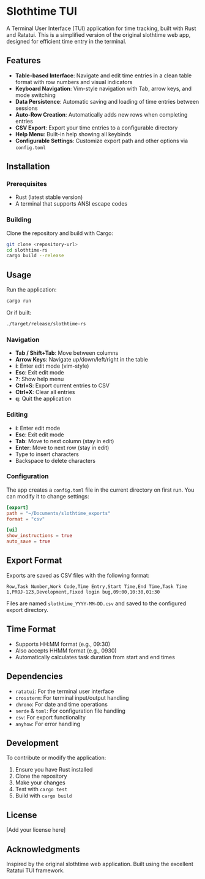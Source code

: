 # Slothtime TUI

A Terminal User Interface (TUI) application for time tracking, built with Rust and Ratatui. This is a simplified version of the original slothtime web app, designed for efficient time entry in the terminal.

## Features

- **Table-based Interface**: Navigate and edit time entries in a clean table format with row numbers and visual indicators
- **Keyboard Navigation**: Vim-style navigation with Tab, arrow keys, and mode switching
- **Data Persistence**: Automatic saving and loading of time entries between sessions
- **Auto-Row Creation**: Automatically adds new rows when completing entries
- **CSV Export**: Export your time entries to a configurable directory
- **Help Menu**: Built-in help showing all keybinds
- **Configurable Settings**: Customize export path and other options via `config.toml`

## Installation

### Prerequisites

- Rust (latest stable version)
- A terminal that supports ANSI escape codes

### Building

Clone the repository and build with Cargo:

```bash
git clone <repository-url>
cd slothtime-rs
cargo build --release
```

## Usage

Run the application:

```bash
cargo run
```

Or if built:

```bash
./target/release/slothtime-rs
```

### Navigation

- **Tab / Shift+Tab**: Move between columns
- **Arrow Keys**: Navigate up/down/left/right in the table
- **i**: Enter edit mode (vim-style)
- **Esc**: Exit edit mode
- **?**: Show help menu
- **Ctrl+S**: Export current entries to CSV
- **Ctrl+X**: Clear all entries
- **q**: Quit the application

### Editing

- **i**: Enter edit mode
- **Esc**: Exit edit mode
- **Tab**: Move to next column (stay in edit)
- **Enter**: Move to next row (stay in edit)
- Type to insert characters
- Backspace to delete characters

### Configuration

The app creates a `config.toml` file in the current directory on first run. You can modify it to change settings:

```toml
[export]
path = "~/Documents/slothtime_exports"
format = "csv"

[ui]
show_instructions = true
auto_save = true
```

## Export Format

Exports are saved as CSV files with the following format:

```csv
Row,Task Number,Work Code,Time Entry,Start Time,End Time,Task Time
1,PROJ-123,Development,Fixed login bug,09:00,10:30,01:30
```

Files are named `slothtime_YYYY-MM-DD.csv` and saved to the configured export directory.

## Time Format

- Supports HH:MM format (e.g., 09:30)
- Also accepts HHMM format (e.g., 0930)
- Automatically calculates task duration from start and end times

## Dependencies

- `ratatui`: For the terminal user interface
- `crossterm`: For terminal input/output handling
- `chrono`: For date and time operations
- `serde` & `toml`: For configuration file handling
- `csv`: For export functionality
- `anyhow`: For error handling

## Development

To contribute or modify the application:

1. Ensure you have Rust installed
2. Clone the repository
3. Make your changes
4. Test with `cargo test`
5. Build with `cargo build`

## License

[Add your license here]

## Acknowledgments

Inspired by the original slothtime web application. Built using the excellent Ratatui TUI framework.